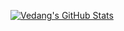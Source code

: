 [![Vedang's GitHub Stats](https://github-readme-stats.vercel.app/api?username=vedangwartikar&show_icons=true&include_all_commits=true&count_private=true&theme=tokyonight)](https://github.com/anuraghazra/github-readme-stats)
